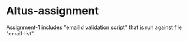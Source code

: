 # Altus-assignment

Assignment-1 includes "emailId validation script" that is run against file "email-list".
